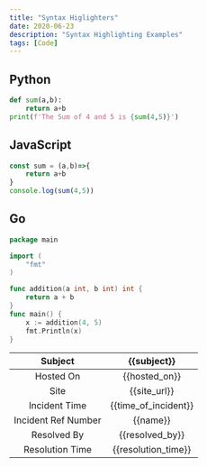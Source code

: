 ```yaml
---
title: "Syntax Higlighters"
date: 2020-06-23
description: "Syntax Highlighting Examples"
tags: [Code]
---
```

## Python

```py
def sum(a,b):
    return a+b
print(f'The Sum of 4 and 5 is {sum(4,5)}')
```

## JavaScript

```js
const sum = (a,b)=>{
    return a+b
}
console.log(sum(4,5))
```

## Go

```go
package main

import (
	"fmt"
)

func addition(a int, b int) int {
	return a + b
}
func main() {
	x := addition(4, 5)
	fmt.Println(x)
}
```
|       Subject       |      {{subject}}     |
|:-------------------:|:--------------------:|
|      Hosted On      |     {{hosted_on}}    |
|         Site        |     {{site_url}}     |
|    Incident Time    | {{time_of_incident}} |
| Incident Ref Number |       {{name}}       |
|     Resolved By     |    {{resolved_by}}   |
|   Resolution Time   |  {{resolution_time}} |
